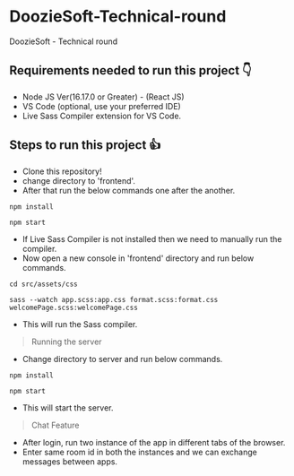 # DoozieSoft-Technical-round
DoozieSoft - Technical round
## Requirements needed to run this project 👇
+ Node JS Ver(16.17.0 or Greater) - (React JS)
+ VS Code (optional, use your preferred IDE)
+ Live Sass Compiler extension for VS Code.
## Steps to run this project 👍
+ Clone this repository!
+ change directory to 'frontend'.
+ After that run the below commands one after the another.
```
npm install
```
```
npm start
```
+ If Live Sass Compiler is not installed then we need to manually run the compiler.
+ Now open a new console in 'frontend' directory and run below commands.
```
cd src/assets/css
```
```
sass --watch app.scss:app.css format.scss:format.css welcomePage.scss:welcomePage.css
```
+ This will run the Sass compiler.

> Running the server

+ Change directory to server and run below commands.
```
npm install
```
```
npm start
```
+ This will start the server.

> Chat Feature
+ After login, run two instance of the app in different tabs of the browser.
+ Enter same room id in both the instances and we can exchange messages between apps.